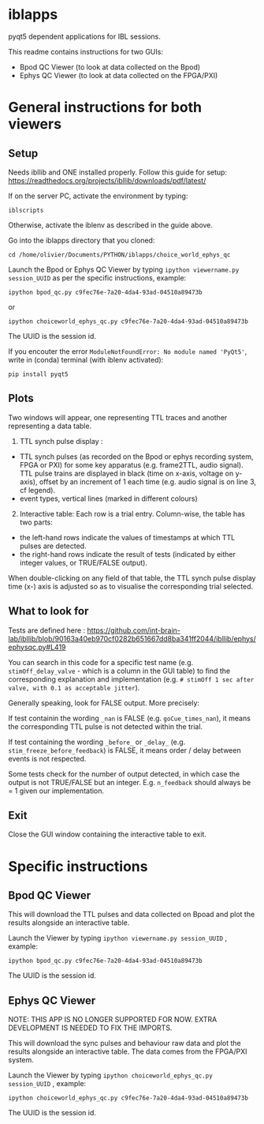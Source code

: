 # iblapps
pyqt5 dependent applications for IBL sessions.

This readme contains instructions for two GUIs:
- Bpod QC Viewer (to look at data collected on the Bpod)
- Ephys QC Viewer (to look at data collected on the FPGA/PXI)

# General instructions for both viewers
## Setup
Needs ibllib and ONE installed properly. Follow this guide for setup: https://readthedocs.org/projects/ibllib/downloads/pdf/latest/ 

If on the server PC, activate the environment by typing:
```
iblscripts
```
Otherwise, activate the iblenv as described in the guide above.

Go into the iblapps directory that you cloned:
```
cd /home/olivier/Documents/PYTHON/iblapps/choice_world_ephys_qc
```

Launch the Bpod or Ephys QC Viewer by typing `ipython viewername.py session_UUID` as per the specific instructions, example:
```
ipython bpod_qc.py c9fec76e-7a20-4da4-93ad-04510a89473b
```
or
```
ipython choiceworld_ephys_qc.py c9fec76e-7a20-4da4-93ad-04510a89473b
```
The UUID is the session id. 


If you encouter the error `ModuleNotFoundError: No module named 'PyQt5'`, write in (conda) terminal (with iblenv activated):
```
pip install pyqt5
```

## Plots
Two windows will appear, one representing TTL traces and another representing a data table.

1) TTL synch pulse display :
- TTL synch pulses (as recorded on the Bpod or ephys recording system, FPGA or PXI) for some key apparatus (e.g. frame2TTL, audio signal). TTL pulse trains are displayed in black (time on x-axis, voltage on y-axis), offset by an increment of 1 each time (e.g. audio signal is on line 3, cf legend).
- event types, vertical lines (marked in different colours)

2) Interactive table:
Each row is a trial entry.
Column-wise, the table has two parts: 
- the left-hand rows indicate the values of timestamps at which TTL pulses are detected.
- the right-hand rows indicate the result of tests (indicated by either integer values, or TRUE/FALSE output).

When double-clicking on any field of that table, the TTL synch pulse display time (x-) axis is adjusted so as to visualise the corresponding trial selected.

## What to look for
Tests are defined here : https://github.com/int-brain-lab/ibllib/blob/90163a40eb970cf0282b651667dd8ba341ff2044/ibllib/ephys/ephysqc.py#L419

You can search in this code for a specific test name (e.g. `stimOff_delay_valve` - which is a column in the GUI table) to find the corresponding explanation and implementation (e.g. `# stimOff 1 sec after valve, with 0.1 as acceptable jitter`).

Generally speaking, look for FALSE output. More precisely:

If test containin the wording `_nan` is FALSE (e.g. `goCue_times_nan`), it means the corresponding TTL pulse is not detected within the trial.

If test containing the wording `_before_` or `_delay_` (e.g. `stim_freeze_before_feedback`) is FALSE, it means order / delay between events is not respected.

Some tests check for the number of output detected, in which case the output is not TRUE/FALSE but an integer. E.g. `n_feedback` should always be = 1 given our implementation. 

## Exit
Close the GUI window containing the interactive table to exit.



# Specific instructions
## Bpod QC Viewer
This will download the TTL pulses and data collected on Bpoad and plot the results
alongside an interactive table.


Launch the Viewer by typing `ipython viewername.py session_UUID` , example:
```
ipython bpod_qc.py c9fec76e-7a20-4da4-93ad-04510a89473b
```
The UUID is the session id. 

## Ephys QC Viewer

NOTE: THIS APP IS NO LONGER SUPPORTED FOR NOW. EXTRA DEVELOPMENT IS NEEDED
TO FIX THE IMPORTS.

This will download the sync pulses and behaviour raw data and plot the results alongside
an interactive table. The data comes from the FPGA/PXI system.


Launch the Viewer by typing `ipython choiceworld_ephys_qc.py session_UUID` , example:
```
ipython choiceworld_ephys_qc.py c9fec76e-7a20-4da4-93ad-04510a89473b
```
The UUID is the session id. 


